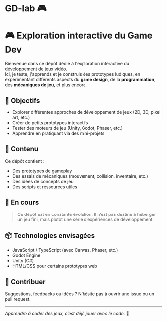 # GD-lab 🎮

# 🎮 Exploration interactive du Game Dev

Bienvenue dans ce dépôt dédié à l'exploration interactive du développement de jeux vidéo.  
Ici, je teste, j'apprends et je construis des prototypes ludiques, en expérimentant différents aspects du **game design**, de la **programmation**, des **mécaniques de jeu**, et plus encore.

## 🧭 Objectifs

- Explorer différentes approches de développement de jeux (2D, 3D, pixel art, etc.)
- Créer de petits prototypes interactifs
- Tester des moteurs de jeu (Unity, Godot, Phaser, etc.)
- Apprendre en pratiquant via des mini-projets

## 🧪 Contenu

Ce dépôt contient :
- Des prototypes de gameplay
- Des essais de mécaniques (mouvement, collision, inventaire, etc.)
- Des idées de concepts de jeu
- Des scripts et ressources utiles

## 🚧 En cours

> Ce dépôt est en constante évolution. Il n’est pas destiné à héberger un jeu fini, mais plutôt une série d’expériences de développement.

## 📦 Technologies envisagées

- JavaScript / TypeScript (avec Canvas, Phaser, etc.)
- Godot Engine
- Unity (C#)
- HTML/CSS pour certains prototypes web

## 🤝 Contribuer

Suggestions, feedbacks ou idées ? N’hésite pas à ouvrir une issue ou un pull request.

---

*Apprendre à coder des jeux, c’est déjà jouer avec le code.* 🎲

